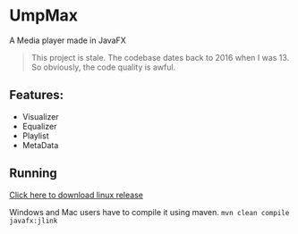 # UmpMax
A Media player made in JavaFX

> This project is stale. The codebase dates back to 2016 when I was 13. So obviously, the code quality is awful.

## Features: 
+ Visualizer
+ Equalizer
+ Playlist
+ MetaData

## Running

[Click here to download linux release](https://github.com/aniketfuryrocks/UmpMax/releases/tag/0.0.1)

Windows and Mac users have to compile it using maven.
`mvn clean compile javafx:jlink`
